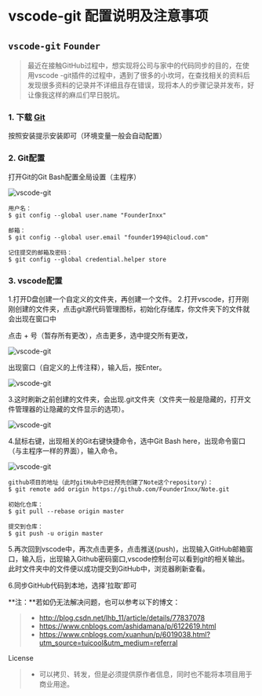 # vscode-git 配置说明及注意事项
`vscode-git` `Founder`
------

>最近在接触GitHub过程中，想实现将公司与家中的代码同步的目的，在使用vscode -git插件的过程中，遇到了很多的小坎坷，在查找相关的资料后发现很多资料的记录并不详细且存在错误，现将本人的步骤记录并发布，好让像我这样的麻瓜们早日脱坑。

### 1. 下载 [Git](https://git-scm.com/)
按照安装提示安装即可（环境变量一般会自动配置）

### 2. Git配置
打开Git的Git Bash配置全局设置（主程序）

![vscode-git](http://p3nlrkpll.bkt.clouddn.com/vscode-git-2.png)

```
用户名：
$ git config --global user.name "FounderInxx"

邮箱：
$ git config --global user.email "founder1994@icloud.com"

记住提交的邮箱及密码：
$ git config --global credential.helper store
```

### 3. vscode配置
1.打开D盘创建一个自定义的文件夹，再创建一个文件。
2.打开vscode，打开刚刚创建的文件夹，点击git源代码管理图标，初始化存储库，你文件夹下的文件就会出现在窗口中

点击 + 号（暂存所有更改），点击更多，选中提交所有更改，

![vscode-git](http://p3nlrkpll.bkt.clouddn.com/vscode-git-5.png)

出现窗口（自定义的上传注释），输入后，按Enter。

![vscode-git](http://p3nlrkpll.bkt.clouddn.com/vscode-git-4.png)

3.这时刷新之前创建的文件夹，会出现.git文件夹（文件夹一般是隐藏的，打开文件管理器的让隐藏的文件显示的选项）。

![vscode-git](http://p3nlrkpll.bkt.clouddn.com/vscode-git-1.png)

4.鼠标右键，出现相关的Git右键快捷命令，选中Git Bash here，出现命令窗口（与主程序一样的界面），输入命令。

![vscode-git](http://p3nlrkpll.bkt.clouddn.com/vscode-git-3.png)

```
github项目的地址（此时gitHub中已经预先创建了Note这个repository）：
$ git remote add origin https://github.com/FounderInxx/Note.git

初始化仓库：
$ git pull --rebase origin master

提交到仓库：
$ git push -u origin master
```

5.再次回到vscode中，再次点击更多，点击推送(push)，出现输入GitHub邮箱窗口，输入后，出现输入Github密码窗口,vscode控制台可以看到git的相关输出。
此时文件夹中的文件便以成功提交到GitHub中，浏览器刷新查看。

6.同步GitHub代码到本地，选择'拉取'即可

**注：**若如仍无法解决问题，也可以参考以下的博文：
> * http://blog.csdn.net/lhb_11/article/details/77837078
> * https://www.cnblogs.com/ashidamana/p/6122619.html
> * https://www.cnblogs.com/xuanhun/p/6019038.html?utm_source=tuicool&utm_medium=referral

License
> * 可以拷贝、转发，但是必须提供原作者信息，同时也不能将本项目用于商业用途。